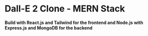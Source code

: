 # Dall-E 2 Clone - MERN Stack

**Build with React.js and Tailwind for the frontend and Node.js with Express.js and MongoDB for the backend**

